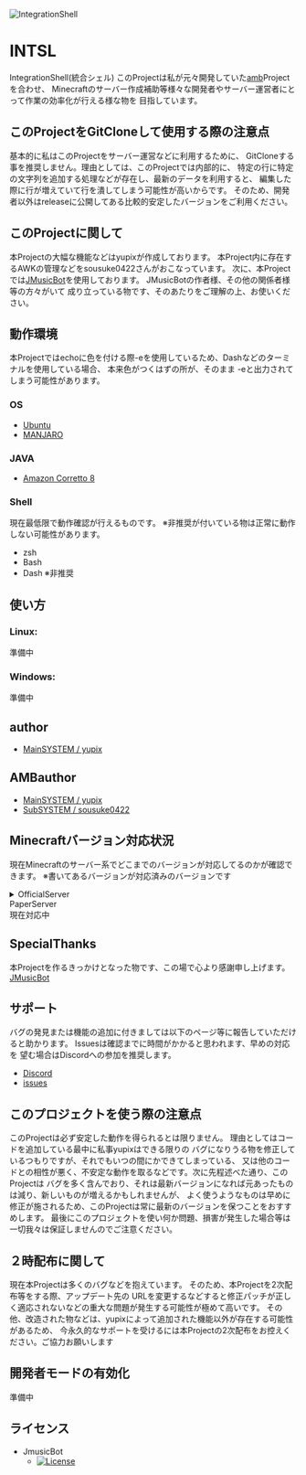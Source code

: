 ![IntegrationShell](https://akarinext.org/images/intsl.gif "Image")
# INTSL
IntegrationShell(統合シェル)
このProjectは私が元々開発していた[amb](https://github.com/yupix.amb/)Projectを合わせ、
Minecraftのサーバー作成補助等様々な開発者やサーバー運営者にとって作業の効率化が行える様な物を
目指しています。

## このProjectをGitCloneして使用する際の注意点
基本的に私はこのProjectをサーバー運営などに利用するために、
GitCloneする事を推奨しません。理由としては、このProjectでは内部的に、
特定の行に特定の文字列を追加する処理などが存在し、最新のデータを利用すると、
編集した際に行が増えていて行を潰してしまう可能性が高いからです。
そのため、開発者以外はreleaseに公開してある比較的安定したバージョンをご利用ください。

## このProjectに関して
本Projectの大幅な機能などはyupixが作成しております。
本Project内に存在するAWKの管理などをsousuke0422さんがおこなっています。
次に、本Projectでは[JMusicBot](https://github.com/jagrosh/MusicBot/releases)を使用しております。
JMusicBotの作者様、その他の関係者様等の方々がいて
成り立っている物です、そのあたりをご理解の上、お使いください。

## 動作環境
本Projectではechoに色を付ける際-eを使用しているため、Dashなどのターミナルを使用している場合、
本来色がつくはずの所が、そのまま -eと出力されてしまう可能性があります。

### OS
- [Ubuntu](https://www.ubuntulinux.jp/)  
- [MANJARO](https://manjaro.org/)  

### JAVA
- [Amazon Corretto 8](https://docs.aws.amazon.com/ja_jp/corretto/latest/corretto-8-ug/downloads-list.html)

### Shell
現在最低限で動作確認が行えるものです。
※非推奨が付いている物は正常に動作しない可能性があります。
- zsh
- Bash
- Dash ※非推奨

## 使い方
### Linux:
準備中

### Windows:
準備中

## author
- [MainSYSTEM / yupix](https://github.com/yupix/)

## AMBauthor
- [MainSYSTEM / yupix](https://github.com/yupix/)
- [SubSYSTEM / sousuke0422](https://github.com/sousuke0422/)

## Minecraftバージョン対応状況
現在Minecraftのサーバー系でどこまでのバージョンが対応してるのかが確認できます。
※書いてあるバージョンが対応済みのバージョンです
<details>
<summary>OfficialServer</summary>
1.2.5
1.3.1
1.3.2
1.4.2
1.4.4
1.4.5
1.4.6
1.4.7
1.5.1
1.5.2
1.6.1
1.6.2
1.6.4
1.7.2
1.7.5
1.7.6
1.7.7
1.7.8
1.7.9
1.7.10
1.8
1.8.1
1.8.2
1.8.3
1.8.4
1.8.5
1.8.6
1.8.7
1.8.8
1.8.9
1.9
1.9.1
1.9.2
1.9.3
1.9.4
1.10
1.10.1
1.10.2
1.11
1.11.1
1.11.2
1.12
1.12.1
1.12.2
1.13
1.13.1
1.13.2
1.14
1.14.1
1.14.2
1.14.3
1.14.4
1.15
1.15.1
1.15.2
</details>
<summary>PaperServer</summary>
現在対応中
</details>

## SpecialThanks
本Projectを作るきっかけとなった物です、この場で心より感謝申し上げます。
[JMusicBot](https://github.com/jagrosh/MusicBot/releases)

## サポート
バグの発見または機能の追加に付きましては以下のページ等に報告していただけると助かります。
Issuesは確認までに時間がかかると思われます、早めの対応を
望む場合はDiscordへの参加を推奨します。
- [Discord](https://discord.gg/uDNyePY)
- [issues](https://github.com/yupix/amb/issues)

## このプロジェクトを使う際の注意点
このProjectは必ず安定した動作を得られるとは限りません。
理由としてはコードを追加している最中に私事yupixはできる限りの
バグになりうる物を修正しているつもりですが、それでもいつの間にかできてしまっている、
又は他のコードとの相性が悪く、不安定な動作を取るなどです。次に先程述べた通り、このProjectは
バグを多く含んでおり、それは最新バージョンになれば元あったものは減り、新しいものが増えるかもしれませんが、
よく使うようなものは早めに修正が施されるため、このProjectは常に最新のバージョンを保つことをおすすめします。
最後にこのプロジェクトを使い何か問題、損害が発生した場合等は一切我々は保証しませんのでご注意ください。

## ２時配布に関して
現在本Projectは多くのバグなどを抱えています。
そのため、本Projectを2次配布等をする際、アップデート先の
URLを変更するなどすると修正パッチが正しく適応されないなどの重大な問題が発生する可能性が極めて高いです。
その他、改造された物などは、yupixによって追加された機能以外が存在する可能性があるため、
今永久的なサポートを受けるには本Projectの2次配布をお控えください。ご協力お願いします

## 開発者モードの有効化
準備中

## ライセンス
- JmusicBot
  - [![License](https://img.shields.io/badge/license-Apache%202-blue)](https://github.com/jagrosh/MusicBot/blob/master/LICENSE)
